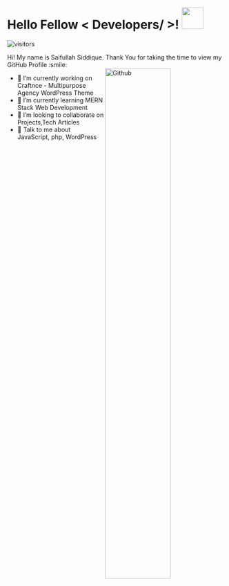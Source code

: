 <h1> Hello Fellow < Developers/ >! <img src = "https://raw.githubusercontent.com/MartinHeinz/MartinHeinz/master/wave.gif" width = 50px> </h1>
<p align='center'>

![visitors](https://visitor-badge.glitch.me/badge?page_id=saifullahsiddique.saifullahsiddique)

</p>
<div size='20px'> Hi! My name is Saifullah Siddique. Thank You for taking the time to view my GitHub Profile :smile: 
</div>

<img width="55%" align="right" alt="Github" src="https://raw.githubusercontent.com/onimur/.github/master/.resources/git-header.svg" />


- 🔭 I’m currently working on Craftnce - Multipurpose Agency WordPress Theme
- 🌱 I’m currently learning MERN Stack Web Development 
- 👯 I’m looking to collaborate on Projects,Tech Articles 
- 💬 Talk to me about JavaScript, php, WordPress 
